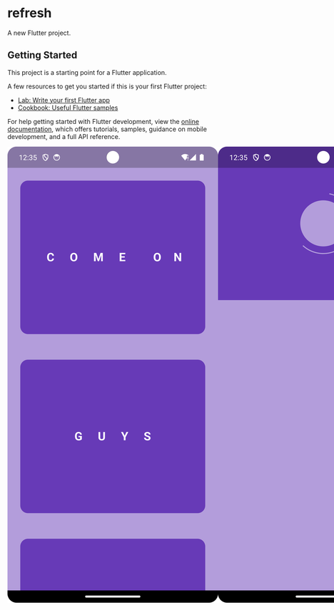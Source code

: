 # refresh

A new Flutter project.

## Getting Started

This project is a starting point for a Flutter application.

A few resources to get you started if this is your first Flutter project:

- [Lab: Write your first Flutter app](https://docs.flutter.dev/get-started/codelab)
- [Cookbook: Useful Flutter samples](https://docs.flutter.dev/cookbook)

For help getting started with Flutter development, view the
[online documentation](https://docs.flutter.dev/), which offers tutorials,
samples, guidance on mobile development, and a full API reference.


<div align="center">
  <div style="display: flex; align-items: flex-start;">
    <img src="https://github.com/Srujankm12/Refresh-page/blob/main/refresh_pag1.png"/>
    <img src="https://github.com/Srujankm12/Refresh-page/blob/main/refresh_page2.png" />
  </div>
</div>
